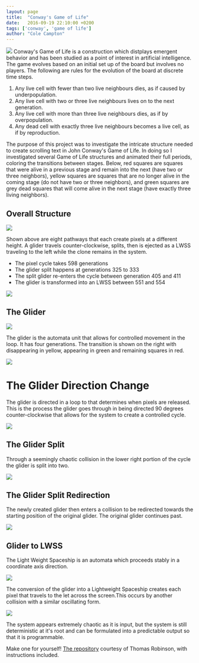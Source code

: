 ```yaml
---
layout: page
title:  "Conway's Game of Life"
date:   2016-09-19 22:10:00 +0200
tags: ['conway', 'game of life']
author: "Cole Campton"
---
```

![](images/ColeCampton.gif)
Conway's Game of Life is a construction which distplays emergent behavior and has been studied as a point of interest in artificial intelligence. The game evolves based on an initial set up of the board but involves no players. The following are rules for the evolution of the board at discrete time steps. 

1. Any live cell with fewer than two live neighbours dies, as if caused by underpopulation.
1. Any live cell with two or three live neighbours lives on to the next generation.
1. Any live cell with more than three live neighbours dies, as if by overpopulation.
1. Any dead cell with exactly three live neighbours becomes a live cell, as if by reproduction.


The purpose of this project was to investigate the intricate structure needed to create scrolling text in John Conway's Game of Life. In doing so I investigated several Game of Life structures and animated their full periods, coloring the transitions between stages. Below, red squares are squares that were alive in a previous stage and remain into the next (have two or three neighbors), yellow squares are squares that are no longer alive in the coming stage (do not have two or three neighbors), and green squares are grey dead squares that will come alive in the next stage (have exactly three living neighbors).

## Overall Structure
![](images/PixelCreators.png)

Shown above are eight pathways that each create pixels at a different height. A glider travels counter-clockwise, splits, then is ejected as a LWSS traveling to the left while the clone remains in the system.

* The pixel cycle takes 598 generations
* The glider split happens at generations 325 to 333
* The split glider re-enters the cycle between generation 405 and 411
* The glider is transformed into an LWSS between 551 and 554


![](images/Pathway.png)

## The Glider
![](images/glider.gif)

The glider is the automata unit that allows for controlled movement in the loop. It has four generations. The transition is shown on the right with disappearing in yellow, appearing in green and remaining squares in red.

![](images/allglider.png)

# The Glider Direction Change
The glider is directed in a loop to that determines when pixels are released. 
This is the process the glider goes through in being directed 90 degrees counter-clockwise that allows for the system to create a controlled cycle.

![](images/allDirectionChange.png)

## The Glider Split
Through a seemingly chaotic collision in the lower right portion of the cycle the glider is split into two. 

![](images/allGliderSplit.png)

## The Glider Split Redirection

The newly created glider then enters a collision to be redirected towards the starting position of the original glider. The original glider continues past.

![](images/gliderSplitDC2.png)

## Glider to LWSS
The Light Weight Spaceship is an automata which proceeds stably in a coordinate axis direction.

![](images/Lwss.gif)

The conversion of the glider into a Lightweight Spaceship creates each pixel that travels to the let across the screen.This occurs by another collision with a similar oscillating form.

![](images/GliderToLWSS.png)

The system appears extremely chaotic as it is input, but the system is still deterministic at it's root and can be formulated into a predictable output so that it is programmable. 


<!-- Make one for yourself! [The repository](https://github.com/cipan/life-gen/) , with instructions included. -->

<!--The code is a correction to [Thomas Robinson's program](http://tlrobinson.net/blog/2009/02/game-of-life-generator/), to accommodate recent changes to Ruby. -->

Make one for yourself! [The repository](https://github.com/tlrobinson/life-gen) courtesy of Thomas Robinson, with instructions included.

